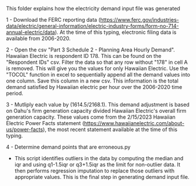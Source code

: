 This folder explains how the electricity demand input file was generated

1 - Download the FERC reporting data (https://www.ferc.gov/industries-data/electric/general-information/electric-industry-forms/form-no-714-annual-electric/data). At the time of this typing, electronic filing data is available from 2006-2020.

2 - Open the csv "Part 3 Schedule 2 - Planning Area Hourly Demand". Hawaiian Electric is respondent ID 178. This can be found on the "Respondent IDs" csv. Filter the data so that any row without "178" in cell A is removed. This will give you the values for only Hawaiian Electric. Use the "TOCOL" function in excel to sequentially append all the demand values into one column. Save this column in a new csv. This information is the total demand satisfied by Hawaiian electric per hour over the 2006-2020 time period.

3 - Mutliply each value by (1614.5/2168.1). This demand adjustment is based on Oahu's firm generation capacity divided Hawaiian Electric's overall firm generation capacity. These values come from the 2/15/2023 Hawaiian Electric Power Facts statement (https://www.hawaiianelectric.com/about-us/power-facts), the most recent statement available at the time of this typing. 

4 - Determine demand points that are erroneous.py

* This script identifies outliers in the data by computing the median and iqr and using q1-1.5iqr or q3+1.5iqr as the limit for non-outlier data.
It then performs regression imputation to replace those outliers with appropriate values. This is the final step in generating demand input file.
